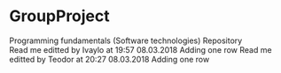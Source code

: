 # GroupProject
Programming fundamentals (Software technologies) Repository  
Read me editted by Ivaylo at 19:57 08.03.2018
Adding one row
Read me editted by Teodor at 20:27 08.03.2018
Adding one row